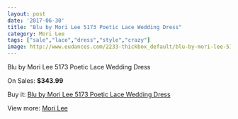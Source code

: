 ```yaml
---
layout: post
date: '2017-06-30'
title: "Blu by Mori Lee 5173 Poetic Lace Wedding Dress"
category: Mori Lee
tags: ["sale","lace","dress","style","crazy"]
image: http://www.eudances.com/2233-thickbox_default/blu-by-mori-lee-5173-poetic-lace-wedding-dress.jpg
---
```

Blu by Mori Lee 5173 Poetic Lace Wedding Dress

On Sales: **$343.99**
<a href="https://www.eudances.com/en/mori-lee/747-blu-by-mori-lee-5173-poetic-lace-wedding-dress.html"><amp-img layout="responsive" width="600" height="600" src="//www.eudances.com/2233-thickbox_default/blu-by-mori-lee-5173-poetic-lace-wedding-dress.jpg" alt="Blu by Mori Lee 5173 Poetic Lace Wedding Dress 0" /></a>
<a href="https://www.eudances.com/en/mori-lee/747-blu-by-mori-lee-5173-poetic-lace-wedding-dress.html"><amp-img layout="responsive" width="600" height="600" src="//www.eudances.com/2236-thickbox_default/blu-by-mori-lee-5173-poetic-lace-wedding-dress.jpg" alt="Blu by Mori Lee 5173 Poetic Lace Wedding Dress 1" /></a>
<a href="https://www.eudances.com/en/mori-lee/747-blu-by-mori-lee-5173-poetic-lace-wedding-dress.html"><amp-img layout="responsive" width="600" height="600" src="//www.eudances.com/2235-thickbox_default/blu-by-mori-lee-5173-poetic-lace-wedding-dress.jpg" alt="Blu by Mori Lee 5173 Poetic Lace Wedding Dress 2" /></a>
<a href="https://www.eudances.com/en/mori-lee/747-blu-by-mori-lee-5173-poetic-lace-wedding-dress.html"><amp-img layout="responsive" width="600" height="600" src="//www.eudances.com/2234-thickbox_default/blu-by-mori-lee-5173-poetic-lace-wedding-dress.jpg" alt="Blu by Mori Lee 5173 Poetic Lace Wedding Dress 3" /></a>

Buy it: [Blu by Mori Lee 5173 Poetic Lace Wedding Dress](https://www.eudances.com/en/mori-lee/747-blu-by-mori-lee-5173-poetic-lace-wedding-dress.html "Blu by Mori Lee 5173 Poetic Lace Wedding Dress")

View more: [Mori Lee](https://www.eudances.com/en/9-mori-lee "Mori Lee")